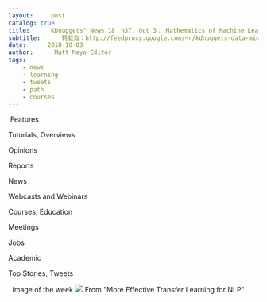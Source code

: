 ```yaml
---
layout:     post
catalog: true
title:      KDnuggets™ News 18：n37, Oct 3： Mathematics of Machine Learning; Effective Transfer Learning for NLP; Path Analysis with R
subtitle:      转载自：http://feedproxy.google.com/~r/kdnuggets-data-mining-analytics/~3/lHbG_7rnprg/n37.html
date:      2018-10-03
author:      Matt Mayo Editor
tags:
    - news
    - learning
    - tweets
    - path
    - courses
---
```


 Features

Tutorials, Overviews

Opinions

Reports

News

Webcasts and Webinars

Courses, Education

Meetings

Jobs

Academic

Top Stories, Tweets



  Image of the week
![](http://feedproxy.google.com/wp-content/uploads/nlp-tx-architecture.jpg)
From "More Effective Transfer Learning for NLP" 






